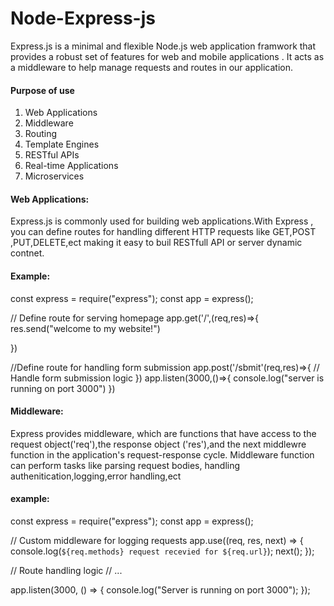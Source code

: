 # Node-Express-js

Express.js is a minimal and flexible Node.js web application framwork that provides a robust set of features for web and mobile applications . It acts as a middleware to help manage requests and routes in our application.

#### Purpose of use

1. Web Applications
2. Middleware
3. Routing
4. Template Engines
5. RESTful APIs
6. Real-time Applications
7. Microservices

#### Web Applications:

Express.js is commonly used for building web applications.With Express , you can define routes for handling different HTTP requests like GET,POST ,PUT,DELETE,ect making it easy to buil RESTfull API or server dynamic contnet.

#### Example:

const express = require("express");
const app = express();

// Define route for serving homepage
app.get('/',(req,res)=>{
res.send("welcome to my website!")

})

//Define route for handling form submission
app.post('/sbmit'(req,res)=>{
// Handle form submission logic
})
app.listen(3000,()=>{
console.log("server is running on port 3000")
})

#### Middleware:

Express provides middleware, which are functions that have access to the request object('req'),the response object ('res'),and the next middlewre function in the application's request-response cycle. Middleware function can perform tasks like parsing request bodies, handling authenitication,logging,error handling,ect

#### example:

const express = require("express");
const app = express();

// Custom middleware for logging requests
app.use((req, res, next) => {
console.log(`${req.methods} request recevied for ${req.url}`);
next();
});

// Route handling logic
// ...

app.listen(3000, () => {
console.log("Server is running on port 3000");
});
